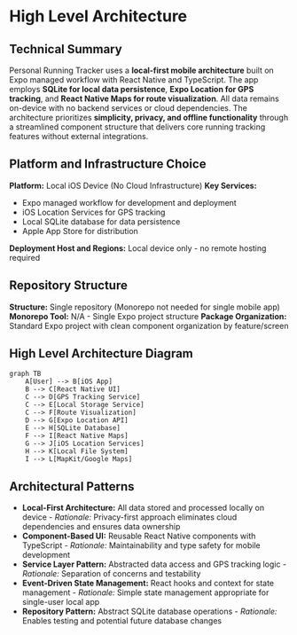 # High Level Architecture

## Technical Summary

Personal Running Tracker uses a **local-first mobile architecture** built on Expo managed workflow with React Native and TypeScript. The app employs **SQLite for local data persistence**, **Expo Location for GPS tracking**, and **React Native Maps for route visualization**. All data remains on-device with no backend services or cloud dependencies. The architecture prioritizes **simplicity, privacy, and offline functionality** through a streamlined component structure that delivers core running tracking features without external integrations.

## Platform and Infrastructure Choice

**Platform:** Local iOS Device (No Cloud Infrastructure)
**Key Services:**
- Expo managed workflow for development and deployment
- iOS Location Services for GPS tracking
- Local SQLite database for data persistence
- Apple App Store for distribution

**Deployment Host and Regions:** Local device only - no remote hosting required

## Repository Structure

**Structure:** Single repository (Monorepo not needed for single mobile app)
**Monorepo Tool:** N/A - Single Expo project structure
**Package Organization:** Standard Expo project with clean component organization by feature/screen

## High Level Architecture Diagram

```mermaid
graph TB
    A[User] --> B[iOS App]
    B --> C[React Native UI]
    C --> D[GPS Tracking Service]
    C --> E[Local Storage Service]
    C --> F[Route Visualization]
    D --> G[Expo Location API]
    E --> H[SQLite Database]
    F --> I[React Native Maps]
    G --> J[iOS Location Services]
    H --> K[Local File System]
    I --> L[MapKit/Google Maps]
```

## Architectural Patterns

- **Local-First Architecture:** All data stored and processed locally on device - _Rationale:_ Privacy-first approach eliminates cloud dependencies and ensures data ownership
- **Component-Based UI:** Reusable React Native components with TypeScript - _Rationale:_ Maintainability and type safety for mobile development
- **Service Layer Pattern:** Abstracted data access and GPS tracking logic - _Rationale:_ Separation of concerns and testability
- **Event-Driven State Management:** React hooks and context for state management - _Rationale:_ Simple state management appropriate for single-user local app
- **Repository Pattern:** Abstract SQLite database operations - _Rationale:_ Enables testing and potential future database changes
